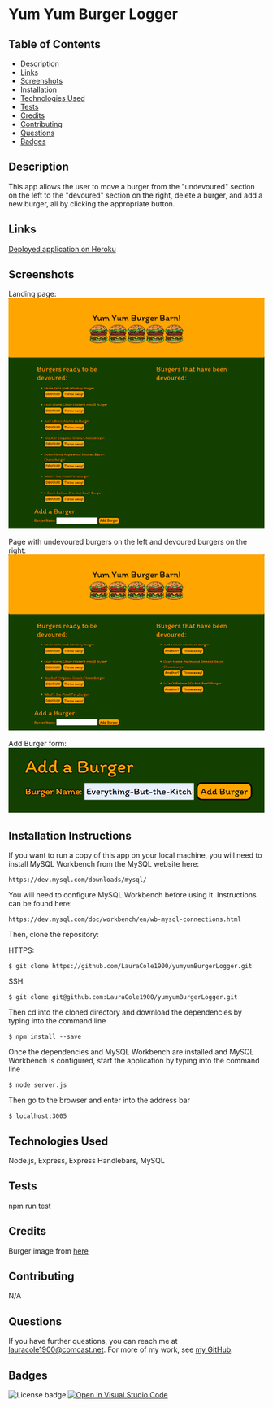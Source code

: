 # Yum Yum Burger Logger

## Table of Contents

* [Description](#description)
* [Links](#links)
* [Screenshots](#screenshots)
* [Installation](#installation)
* [Technologies Used](#technologies)
* [Tests](#tests)
* [Credits](#credits)
* [Contributing](#contributing)
* [Questions](#questions)
* [Badges](#badges)

## Description

This app allows the user to move a burger from the "undevoured" section on the left to the "devoured" section on the right, delete a burger, and add a new burger, all by clicking the appropriate button.

## Links

[Deployed application on Heroku](https://floating-lake-94290.herokuapp.com/)

## Screenshots

Landing page:
![Landing page:](./public/assets/img/yum-yum-landing-page.png)

Page with undevoured burgers on the left and devoured burgers on the right:
![Page with undevoured burgers on the left and devoured burgers on the right](./public/assets/img/yum-yum-undevoured-devoured.png)

Add Burger form:
![Add Burger form](./public/assets/img/yum-yum-form.png)

## Installation Instructions

If you want to run a copy of this app on your local machine, you will need to install MySQL Workbench from the MySQL website here:
```
https://dev.mysql.com/downloads/mysql/
```

You will need to configure MySQL Workbench before using it. Instructions can be found here:
```
https://dev.mysql.com/doc/workbench/en/wb-mysql-connections.html
```

Then, clone the repository:

HTTPS:
```
$ git clone https://github.com/LauraCole1900/yumyumBurgerLogger.git
```

SSH:
```
$ git clone git@github.com:LauraCole1900/yumyumBurgerLogger.git
```

Then cd into the cloned directory and download the dependencies by typing into the command line
```
$ npm install --save
```

Once the dependencies and MySQL Workbench are installed and MySQL Workbench is configured, start the application by typing into the command line
```
$ node server.js
```

Then go to the browser and enter into the address bar
```
$ localhost:3005
```

## Technologies Used

Node.js, Express, Express Handlebars, MySQL

## Tests

npm run test

## Credits

Burger image from [here](https://www.vhv.rs/viewpic/TRRRohw_hamburger-clipart-jpeg-burger-clipart-png-transparent-png/)

## Contributing

N/A

## Questions

If you have further questions, you can reach me at lauracole1900@comcast.net. For more of my work, see [my GitHub](https://github.com/LauraCole1900).

## Badges

![License badge](https://img.shields.io/badge/license-MIT-brightgreen) [![Open in Visual Studio Code](https://open.vscode.dev/badges/open-in-vscode.svg)](https://open.vscode.dev/LauraCole1900/yumyumBurgerLogger)
